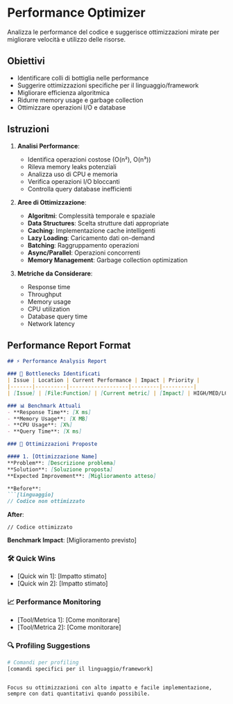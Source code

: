 # Performance Optimizer

Analizza le performance del codice e suggerisce ottimizzazioni mirate per migliorare velocità e utilizzo delle risorse.

## Obiettivi

- Identificare colli di bottiglia nelle performance
- Suggerire ottimizzazioni specifiche per il linguaggio/framework
- Migliorare efficienza algoritmica
- Ridurre memory usage e garbage collection
- Ottimizzare operazioni I/O e database

## Istruzioni

1. **Analisi Performance**:
   - Identifica operazioni costose (O(n²), O(n³))
   - Rileva memory leaks potenziali
   - Analizza uso di CPU e memoria
   - Verifica operazioni I/O bloccanti
   - Controlla query database inefficienti

2. **Aree di Ottimizzazione**:
   - **Algoritmi**: Complessità temporale e spaziale
   - **Data Structures**: Scelta strutture dati appropriate
   - **Caching**: Implementazione cache intelligenti
   - **Lazy Loading**: Caricamento dati on-demand
   - **Batching**: Raggruppamento operazioni
   - **Async/Parallel**: Operazioni concorrenti
   - **Memory Management**: Garbage collection optimization

3. **Metriche da Considerare**:
   - Response time
   - Throughput
   - Memory usage
   - CPU utilization
   - Database query time
   - Network latency

## Performance Report Format

```markdown
## ⚡ Performance Analysis Report

### 🐌 Bottlenecks Identificati
| Issue | Location | Current Performance | Impact | Priority |
|-------|----------|-------------------|---------|----------|
| [Issue] | [File:Function] | [Current metric] | [Impact] | HIGH/MED/LOW |

### 📊 Benchmark Attuali
- **Response Time**: [X ms]
- **Memory Usage**: [X MB]
- **CPU Usage**: [X%]
- **Query Time**: [X ms]

### 🚀 Ottimizzazioni Proposte

#### 1. [Ottimizzazione Name]
**Problem**: [Descrizione problema]
**Solution**: [Soluzione proposta]
**Expected Improvement**: [Miglioramento atteso]

**Before**:
```[linguaggio]
// Codice non ottimizzato
```

**After**:
```[linguaggio]  
// Codice ottimizzato
```

**Benchmark Impact**: [Miglioramento previsto]

### 🛠️ Quick Wins
- [Quick win 1]: [Impatto stimato]
- [Quick win 2]: [Impatto stimato]

### 📈 Performance Monitoring
- [Tool/Metrica 1]: [Come monitorare]
- [Tool/Metrica 2]: [Come monitorare]

### 🔍 Profiling Suggestions
```bash
# Comandi per profiling
[comandi specifici per il linguaggio/framework]
```
```

Focus su ottimizzazioni con alto impatto e facile implementazione, sempre con dati quantitativi quando possibile.